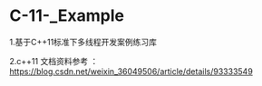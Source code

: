 # C-11-_Example
1.基于C++11标准下多线程开发案例练习库

2.c++11 文档资料参考 ：https://blog.csdn.net/weixin_36049506/article/details/93333549

